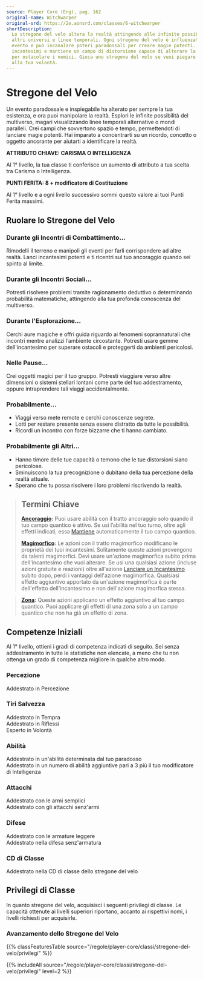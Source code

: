 ```yaml
---
source: Player Core (Eng), pag. 162
original-name: Witchwarper
original-srd: https://2e.aonsrd.com/classes/6-witchwarper
shortDescription:
  Lo stregone del velo altera la realtà attingendo alle infinite possibilità di
  altri universi e linee temporali. Ogni stregone del velo è influenzato da un
  evento e può incanalare poteri paradossali per creare magie potenti. Lancia
  incantesimi e mantiene un campo di distorsione capace di alterare la realtà
  per ostacolare i nemici. Gioca uno stregone del velo se vuoi piegare la realtà
  alla tua volontà.
---
```


# Stregone del Velo

Un evento paradossale e inspiegabile ha alterato per sempre la tua esistenza, e
ora puoi manipolare la realtà. Esplori le infinite possibilità del multiverso,
magari visualizzando linee temporali alternative o mondi paralleli. Crei campi
che sovvertono spazio e tempo, permettendoti di lanciare magie potenti. Hai
imparato a concentrarti su un ricordo, concetto o oggetto ancorante per aiutarti
a identificare la realtà.

**ATTRIBUTO CHIAVE: CARISMA O INTELLIGENZA**

Al 1° livello, la tua classe ti conferisce un aumento di attributo a tua scelta
tra Carisma o Intelligenza.

**PUNTI FERITA: 8 + modificatore di Costituzione**

Al 1° livello e a ogni livello successivo sommi questo valore ai tuoi Punti
Ferita massimi.

## Ruolare lo Stregone del Velo

### Durante gli Incontri di Combattimento...

Rimodelli il terreno e manipoli gli eventi per farli corrispondere ad altre
realtà. Lanci incantesimi potenti e ti ricentri sul tuo ancoraggio quando sei
spinto al limite.

### Durante gli Incontri Sociali...

Potresti risolvere problemi tramite ragionamento deduttivo o determinando
probabilità matematiche, attingendo alla tua profonda conoscenza del multiverso.

### Durante l'Esplorazione...

Cerchi aure magiche e offri guida riguardo ai fenomeni soprannaturali che
incontri mentre analizzi l’ambiente circostante. Potresti usare gemme
dell'incantesimo per superare ostacoli e proteggerti da ambienti pericolosi.

### Nelle Pause...

Crei oggetti magici per il tuo gruppo. Potresti viaggiare verso altre dimensioni
o sistemi stellari lontani come parte del tuo addestramento, oppure
intraprendere tali viaggi accidentalmente.

### Probabilmente...

- Viaggi verso mete remote e cerchi conoscenze segrete.
- Lotti per restare presente senza essere distratto da tutte le possibilità.
- Ricordi un incontro con forze bizzarre che ti hanno cambiato.

### Probabilmente gli Altri...

- Hanno timore delle tue capacità o temono che le tue distorsioni siano
  pericolose.
- Sminuiscono la tua precognizione o dubitano della tua percezione della realtà
  attuale.
- Sperano che tu possa risolvere i loro problemi riscrivendo la realtà.

> ## Termini Chiave
>
> [**Ancoraggio**](/tratti/ancoraggio)**:** Puoi usare abilità con il tratto
> ancoraggio solo quando il tuo campo quantico è attivo. Se usi l’abilità nel
> tuo turno, oltre agli effetti indicati, essa [Mantiene](/azioni/mantenere)
> automaticamente il tuo campo quantico.
>
> [**Magimorfico**](/tratti/magimorfico)**:** Le azioni con il tratto
> magimorfico modificano le proprietà dei tuoi incantesimi. Solitamente queste
> azioni provengono da talenti magimorfici. Devi usare un'azione magimorfica
> subito prima dell'incantesimo che vuoi alterare. Se usi una qualsiasi azione
> (incluse azioni gratuite e reazioni) oltre all'azione
> [Lanciare un Incantesimo](/azioni/lanciare-un-incantesimo) subito dopo, perdi
> i vantaggi dell'azione magimorfica. Qualsiasi effetto aggiuntivo apportato da
> un'azione magimorfica è parte dell'effetto dell'incantesimo e non dell'azione
> magimorfica stessa.

> [**Zona**](/tratti/zona)**:** Queste azioni applicano un effetto aggiuntivo al
> tuo campo quantico. Puoi applicare gli effetti di una zona solo a un campo
> quantico che non ha già un effetto di zona.

## Competenze Iniziali

Al 1° livello, ottieni i gradi di competenza indicati di seguito. Sei senza
addestramento in tutte le statistiche non elencate, a meno che tu non ottenga un
grado di competenza migliore in qualche altro modo.

### Percezione

Addestrato in Percezione

### Tiri Salvezza

Addestrato in Tempra  
Addestrato in Riflessi  
Esperto in Volontà

### Abilità

Addestrato in un'abilità determinata dal tuo paradosso  
Addestrato in un numero di abilità aggiuntive pari a 3 più il tuo modificatore
di Intelligenza

### Attacchi

Addestrato con le armi semplici  
Addestrato con gli attacchi senz'armi

### Difese

Addestrato con le armature leggere  
Addestrato nella difesa senz'armatura

### CD di Classe

Addestrato nella CD di classe dello stregone del velo

## Privilegi di Classe

In quanto stregone del velo, acquisisci i seguenti privilegi di classe. Le
capacità ottenute ai livelli superiori riportano, accanto ai rispettivi nomi, i
livelli richiesti per acquisirle.

### Avanzamento dello Stregone del Velo

{{% classFeaturesTable source="/regole/player-core/classi/stregone-del-velo/privilegi" %}}

{{% includeAll  source="/regole/player-core/classi/stregone-del-velo/privilegi" level=2 %}}
